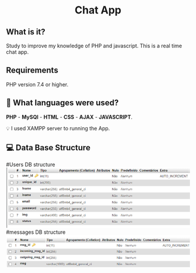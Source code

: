 <h1 align="center">
  Chat App
</h1>

## What is it?
Study to improve my knowledge of PHP and javascript. This is a real time chat app.

## Requirements
PHP version 7.4 or higher.

## 🎈 What languages were used?
 **PHP** - **MySQl** - **HTML** - **CSS** - **AJAX** - **JAVASCRIPT**. 
 
 💡 I used XAMPP server to running the App.
 
 ## 💻 Data Base Structure
 #Users DB structure
 <img src="assets/img/usersDB.PNG">
 #messages DB structure
 <img src="assets/img/messagesDB.PNG">
